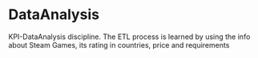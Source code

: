 # DataAnalysis
KPI-DataAnalysis discipline. The ETL process is learned by using the info about Steam Games, its rating in countries, price and requirements
